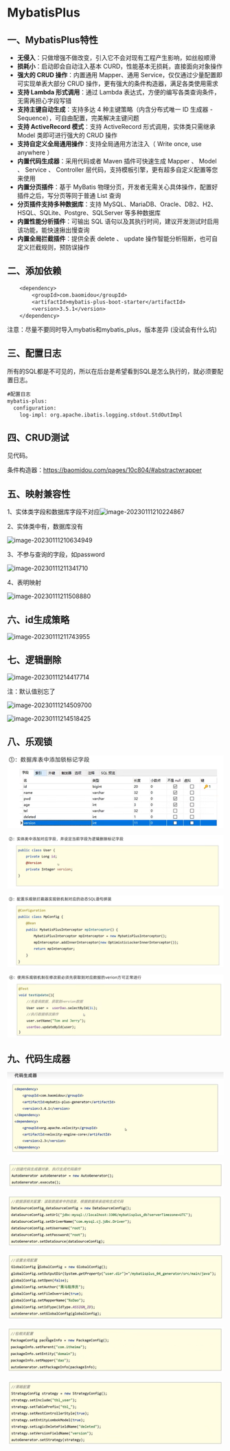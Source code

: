 # MybatisPlus

## 一、MybatisPlus特性

- **无侵入**：只做增强不做改变，引入它不会对现有工程产生影响，如丝般顺滑
- **损耗小**：启动即会自动注入基本 CURD，性能基本无损耗，直接面向对象操作
- **强大的 CRUD 操作**：内置通用 Mapper、通用 Service，仅仅通过少量配置即可实现单表大部分 CRUD 操作，更有强大的条件构造器，满足各类使用需求
- **支持 Lambda 形式调用**：通过 Lambda 表达式，方便的编写各类查询条件，无需再担心字段写错
- **支持主键自动生成**：支持多达 4 种主键策略（内含分布式唯一 ID 生成器 - Sequence），可自由配置，完美解决主键问题
- **支持 ActiveRecord 模式**：支持 ActiveRecord 形式调用，实体类只需继承 Model 类即可进行强大的 CRUD 操作
- **支持自定义全局通用操作**：支持全局通用方法注入（ Write once, use anywhere ）
- **内置代码生成器**：采用代码或者 Maven 插件可快速生成 Mapper 、 Model 、 Service 、 Controller 层代码，支持模板引擎，更有超多自定义配置等您来使用
- **内置分页插件**：基于 MyBatis 物理分页，开发者无需关心具体操作，配置好插件之后，写分页等同于普通 List 查询
- **分页插件支持多种数据库**：支持 MySQL、MariaDB、Oracle、DB2、H2、HSQL、SQLite、Postgre、SQLServer 等多种数据库
- **内置性能分析插件**：可输出 SQL 语句以及其执行时间，建议开发测试时启用该功能，能快速揪出慢查询
- **内置全局拦截插件**：提供全表 delete 、 update 操作智能分析阻断，也可自定义拦截规则，预防误操作

## 二、添加依赖

```
    <dependency>
        <groupId>com.baomidou</groupId>
        <artifactId>mybatis-plus-boot-starter</artifactId>
        <version>3.5.1</version>
    </dependency>
```

注意：尽量不要同时导入mybatis和mybatis_plus，版本差异 (没试会有什么坑)

## 三、配置日志

所有的SQL都是不可见的，所以在后台是希望看到SQL是怎么执行的，就必须要配置日志。

```
#配置日志
mybatis-plus:
  configuration:
    log-impl: org.apache.ibatis.logging.stdout.StdOutImpl
```

## 四、CRUD测试

见代码。

条件构造器：https://baomidou.com/pages/10c804/#abstractwrapper

## 五、映射兼容性

1、实体类字段和数据库字段不对应![image-20230111210224867](C:\Users\风丶无痕\AppData\Roaming\Typora\typora-user-images\image-20230111210224867.png)

2、实体类中有，数据库没有

![image-20230111210634949](C:\Users\风丶无痕\AppData\Roaming\Typora\typora-user-images\image-20230111210634949.png)

3、不参与查询的字段，如password

![image-20230111211341710](C:\Users\风丶无痕\AppData\Roaming\Typora\typora-user-images\image-20230111211341710.png)

4、表明映射

![image-20230111211508880](C:\Users\风丶无痕\AppData\Roaming\Typora\typora-user-images\image-20230111211508880.png)

## 六、id生成策略

![image-20230111211743955](C:\Users\风丶无痕\AppData\Roaming\Typora\typora-user-images\image-20230111211743955.png)

## 七、逻辑删除

![image-20230111214417714](C:\Users\风丶无痕\AppData\Roaming\Typora\typora-user-images\image-20230111214417714.png)

注：默认值别忘了

![image-20230111214509700](C:\Users\风丶无痕\AppData\Roaming\Typora\typora-user-images\image-20230111214509700.png)

![image-20230111214518425](C:\Users\风丶无痕\AppData\Roaming\Typora\typora-user-images\image-20230111214518425.png)

## 八、乐观锁

![image-20230112093341124](../mybatis_plus/pic/8.1.png)

![image-20230112093552525](../mybatis_plus/pic/8.2.png)

![image-20230112093631965](../mybatis_plus/pic/8.3.png)

![image-20230112093713329](../mybatis_plus/pic/8.4.png)

## 九、代码生成器

![image-20230112101319418](../mybatis_plus/pic/9.1.png)

![image-20230112101343158](../mybatis_plus/pic/9.2.png)

![image-20230112101424322](../mybatis_plus/pic/9.3.png)

![image-20230112101455636](../mybatis_plus/pic/9.4.png)

![image-20230112101515834](../mybatis_plus/pic/9.5.png)

![image-20230112101537686](../mybatis_plus/pic/9.6.png)
